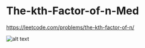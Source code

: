 # The-kth-Factor-of-n-Med
https://leetcode.com/problems/the-kth-factor-of-n/




![alt text](https://github.com/Neo4114/The-kth-Factor-of-n-Med/blob/main/Capture.PNG)
